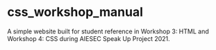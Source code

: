 # css_workshop_manual

A simple website built for student reference in Workshop 3: HTML and Workshop 4: CSS during AIESEC Speak Up Project 2021.
